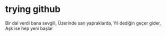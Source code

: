 # trying github

Bir dal verdi bana sevgili,
Üzerinde sarı yapraklarda, 
Yıl dediğin geçer gider, 
Aşk ise hep yeni başlar

